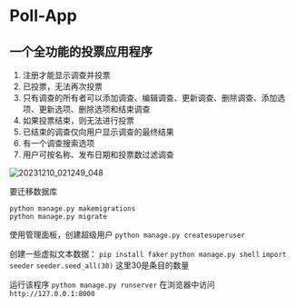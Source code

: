 # Poll-App

## 一个全功能的投票应用程序
1. 注册才能显示调查并投票
2. 已投票，无法再次投票
3. 只有调查的所有者​​可以添加调查、编辑调查、更新调查、删除调查、添加选项、更新选项、删除选项和结束调查
4. 如果投票结束，则无法进行投票
5. 已结束的调查仅向用户显示调查的最终结果
6. 有一个调查搜索选项
7. 用户可按名称、发布日期和投票数过滤调查


![20231210_021249_048](https://github.com/shiyu-17/Poll_app/assets/107932798/f14ba3dd-5a81-49d8-a177-574d2255eb5d)


要迁移数据库
```
python manage.py makemigrations
python manage.py migrate
```

使用管理面板，创建超级用户
`python manage.py createsuperuser`

创建一些虚拟文本数据：
`pip install faker`  `python manage.py shell`  `import seeder`  `seeder.seed_all(30)`
这里30是条目的数量

运行该程序
`python manage.py runserver`
在浏览器中访问`http://127.0.0.1:8000`
